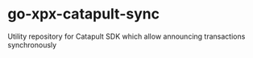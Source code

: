# go-xpx-catapult-sync
Utility repository for Catapult SDK which allow announcing transactions synchronously 
